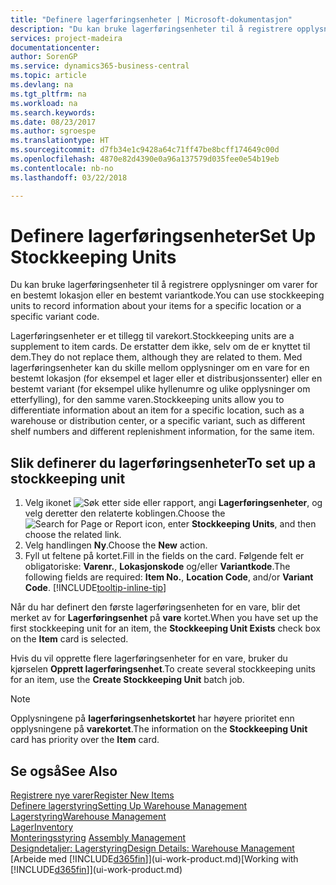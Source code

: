 ```yaml
---
title: "Definere lagerføringsenheter | Microsoft-dokumentasjon"
description: "Du kan bruke lagerføringsenheter til å registrere opplysninger om varer for en bestemt lokasjon eller en bestemt variantkode."
services: project-madeira
documentationcenter: 
author: SorenGP
ms.service: dynamics365-business-central
ms.topic: article
ms.devlang: na
ms.tgt_pltfrm: na
ms.workload: na
ms.search.keywords: 
ms.date: 08/23/2017
ms.author: sgroespe
ms.translationtype: HT
ms.sourcegitcommit: d7fb34e1c9428a64c71ff47be8bcff174649c00d
ms.openlocfilehash: 4870e82d4390e0a96a137579d035fee0e54b19eb
ms.contentlocale: nb-no
ms.lasthandoff: 03/22/2018

---
```

# <a name="set-up-stockkeeping-units"></a><span data-ttu-id="b056e-103">Definere lagerføringsenheter</span><span class="sxs-lookup"><span data-stu-id="b056e-103">Set Up Stockkeeping Units</span></span>
<span data-ttu-id="b056e-104">Du kan bruke lagerføringsenheter til å registrere opplysninger om varer for en bestemt lokasjon eller en bestemt variantkode.</span><span class="sxs-lookup"><span data-stu-id="b056e-104">You can use stockkeeping units to record information about your items for a specific location or a specific variant code.</span></span>  

 <span data-ttu-id="b056e-105">Lagerføringsenheter er et tillegg til varekort.</span><span class="sxs-lookup"><span data-stu-id="b056e-105">Stockkeeping units are a supplement to item cards.</span></span> <span data-ttu-id="b056e-106">De erstatter dem ikke, selv om de er knyttet til dem.</span><span class="sxs-lookup"><span data-stu-id="b056e-106">They do not replace them, although they are related to them.</span></span> <span data-ttu-id="b056e-107">Med lagerføringsenheter kan du skille mellom opplysninger om en vare for en bestemt lokasjon (for eksempel et lager eller et distribusjonssenter) eller en bestemt variant (for eksempel ulike hyllenumre og ulike opplysninger om etterfylling), for den samme varen.</span><span class="sxs-lookup"><span data-stu-id="b056e-107">Stockkeeping units allow you to differentiate information about an item for a specific location, such as a warehouse or distribution center, or a specific variant, such as different shelf numbers and different replenishment information, for the same item.</span></span>  

## <a name="to-set-up-a-stockkeeping-unit"></a><span data-ttu-id="b056e-108">Slik definerer du lagerføringsenheter</span><span class="sxs-lookup"><span data-stu-id="b056e-108">To set up a stockkeeping unit</span></span>  

1.  <span data-ttu-id="b056e-109">Velg ikonet ![Søk etter side eller rapport](media/ui-search/search_small.png "Søk etter side eller rapport"), angi **Lagerføringsenheter**, og velg deretter den relaterte koblingen.</span><span class="sxs-lookup"><span data-stu-id="b056e-109">Choose the ![Search for Page or Report](media/ui-search/search_small.png "Search for Page or Report icon") icon, enter **Stockkeeping Units**, and then choose the related link.</span></span>  
2.  <span data-ttu-id="b056e-110">Velg handlingen **Ny**.</span><span class="sxs-lookup"><span data-stu-id="b056e-110">Choose the **New** action.</span></span>  
3.  <span data-ttu-id="b056e-111">Fyll ut feltene på kortet.</span><span class="sxs-lookup"><span data-stu-id="b056e-111">Fill in the fields on the card.</span></span> <span data-ttu-id="b056e-112">Følgende felt er obligatoriske: **Varenr.**, **Lokasjonskode** og/eller **Variantkode**.</span><span class="sxs-lookup"><span data-stu-id="b056e-112">The following fields are required: **Item No.**, **Location Code**, and/or **Variant Code**.</span></span> [!INCLUDE[tooltip-inline-tip](includes/tooltip-inline-tip_md.md)]  

<span data-ttu-id="b056e-113">Når du har definert den første lagerføringsenheten for en vare, blir det merket av for **Lagerføringsenhet** på **vare** kortet.</span><span class="sxs-lookup"><span data-stu-id="b056e-113">When you have set up the first stockkeeping unit for an item, the **Stockkeeping Unit Exists** check box on the **Item** card is selected.</span></span>  

<span data-ttu-id="b056e-114">Hvis du vil opprette flere lagerføringsenheter for en vare, bruker du kjørselen **Opprett lagerføringsenhet**.</span><span class="sxs-lookup"><span data-stu-id="b056e-114">To create several stockkeeping units for an item, use the **Create Stockkeeping Unit** batch job.</span></span>  

> [!NOTE]  
>  <span data-ttu-id="b056e-115">Opplysningene på **lagerføringsenhetskortet** har høyere prioritet enn opplysningene på **varekortet**.</span><span class="sxs-lookup"><span data-stu-id="b056e-115">The information on the **Stockkeeping Unit** card has priority over the **Item** card.</span></span>  

## <a name="see-also"></a><span data-ttu-id="b056e-116">Se også</span><span class="sxs-lookup"><span data-stu-id="b056e-116">See Also</span></span>  
[<span data-ttu-id="b056e-117">Registrere nye varer</span><span class="sxs-lookup"><span data-stu-id="b056e-117">Register New Items</span></span>](inventory-how-register-new-items.md)  
[<span data-ttu-id="b056e-118">Definere lagerstyring</span><span class="sxs-lookup"><span data-stu-id="b056e-118">Setting Up Warehouse Management</span></span>](warehouse-setup-warehouse.md)  
[<span data-ttu-id="b056e-119">Lagerstyring</span><span class="sxs-lookup"><span data-stu-id="b056e-119">Warehouse Management</span></span>](warehouse-manage-warehouse.md)  
[<span data-ttu-id="b056e-120">Lager</span><span class="sxs-lookup"><span data-stu-id="b056e-120">Inventory</span></span>](inventory-manage-inventory.md)  
<span data-ttu-id="b056e-121">[Monteringsstyring](assembly-assemble-items.md)  </span><span class="sxs-lookup"><span data-stu-id="b056e-121">[Assembly Management](assembly-assemble-items.md)  </span></span>  
[<span data-ttu-id="b056e-122">Designdetaljer: Lagerstyring</span><span class="sxs-lookup"><span data-stu-id="b056e-122">Design Details: Warehouse Management</span></span>](design-details-warehouse-management.md)  
<span data-ttu-id="b056e-123">[Arbeide med [!INCLUDE[d365fin](includes/d365fin_md.md)]](ui-work-product.md)</span><span class="sxs-lookup"><span data-stu-id="b056e-123">[Working with [!INCLUDE[d365fin](includes/d365fin_md.md)]](ui-work-product.md)</span></span>  

